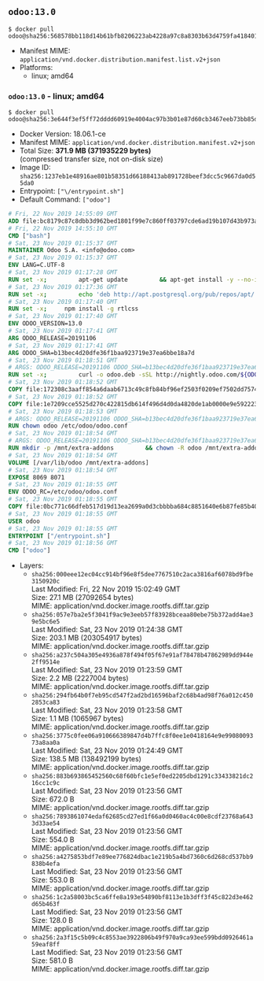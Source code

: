 ## `odoo:13.0`

```console
$ docker pull odoo@sha256:568578bb118d14b61bfb8206223ab4228a97c8a8303b63d4759fa418401dfc09
```

-	Manifest MIME: `application/vnd.docker.distribution.manifest.list.v2+json`
-	Platforms:
	-	linux; amd64

### `odoo:13.0` - linux; amd64

```console
$ docker pull odoo@sha256:3e644f3ef5ff72dddd60919e4004ac97b3b01e87d60cb3467eeb73bb85d34289
```

-	Docker Version: 18.06.1-ce
-	Manifest MIME: `application/vnd.docker.distribution.manifest.v2+json`
-	Total Size: **371.9 MB (371935229 bytes)**  
	(compressed transfer size, not on-disk size)
-	Image ID: `sha256:1237eb1e48916ae801b58351d66188413ab891728beef3dcc5c9667da0d55da0`
-	Entrypoint: `["\/entrypoint.sh"]`
-	Default Command: `["odoo"]`

```dockerfile
# Fri, 22 Nov 2019 14:55:09 GMT
ADD file:bc8179c87c8dbb3d962bed1801f99e7c860ff03797cde6ad19b107d43b973ada in / 
# Fri, 22 Nov 2019 14:55:10 GMT
CMD ["bash"]
# Sat, 23 Nov 2019 01:15:37 GMT
MAINTAINER Odoo S.A. <info@odoo.com>
# Sat, 23 Nov 2019 01:15:37 GMT
ENV LANG=C.UTF-8
# Sat, 23 Nov 2019 01:17:28 GMT
RUN set -x;         apt-get update         && apt-get install -y --no-install-recommends             ca-certificates             curl             dirmngr             fonts-noto-cjk             gnupg             libssl-dev             node-less             npm             python3-num2words             python3-pip             python3-phonenumbers             python3-pyldap             python3-qrcode             python3-renderpm             python3-setuptools             python3-vobject             python3-watchdog             python3-xlwt             xz-utils         && curl -o wkhtmltox.deb -sSL https://github.com/wkhtmltopdf/wkhtmltopdf/releases/download/0.12.5/wkhtmltox_0.12.5-1.stretch_amd64.deb         && echo '7e35a63f9db14f93ec7feeb0fce76b30c08f2057 wkhtmltox.deb' | sha1sum -c -         && apt-get install -y --no-install-recommends ./wkhtmltox.deb         && rm -rf /var/lib/apt/lists/* wkhtmltox.deb
# Sat, 23 Nov 2019 01:17:36 GMT
RUN set -x;         echo 'deb http://apt.postgresql.org/pub/repos/apt/ buster-pgdg main' > etc/apt/sources.list.d/pgdg.list         && export GNUPGHOME="$(mktemp -d)"         && repokey='B97B0AFCAA1A47F044F244A07FCC7D46ACCC4CF8'         && gpg --batch --keyserver keyserver.ubuntu.com --recv-keys "${repokey}"         && gpg --batch --armor --export "${repokey}" > /etc/apt/trusted.gpg.d/pgdg.gpg.asc         && gpgconf --kill all         && rm -rf "$GNUPGHOME"         && apt-get update          && apt-get install -y postgresql-client         && rm -rf /var/lib/apt/lists/*
# Sat, 23 Nov 2019 01:17:40 GMT
RUN set -x;     npm install -g rtlcss
# Sat, 23 Nov 2019 01:17:40 GMT
ENV ODOO_VERSION=13.0
# Sat, 23 Nov 2019 01:17:41 GMT
ARG ODOO_RELEASE=20191106
# Sat, 23 Nov 2019 01:17:41 GMT
ARG ODOO_SHA=b13bec4d20dfe36f1baa923719e37ea6bbe18a7d
# Sat, 23 Nov 2019 01:18:51 GMT
# ARGS: ODOO_RELEASE=20191106 ODOO_SHA=b13bec4d20dfe36f1baa923719e37ea6bbe18a7d
RUN set -x;         curl -o odoo.deb -sSL http://nightly.odoo.com/${ODOO_VERSION}/nightly/deb/odoo_${ODOO_VERSION}.${ODOO_RELEASE}_all.deb         && echo "${ODOO_SHA} odoo.deb" | sha1sum -c -         && dpkg --force-depends -i odoo.deb         && apt-get update         && apt-get -y install -f --no-install-recommends         && rm -rf /var/lib/apt/lists/* odoo.deb
# Sat, 23 Nov 2019 01:18:52 GMT
COPY file:172308c3aaff854a6daab6713c49c8fb84bf96ef2503f0209ef7502dd7574931 in / 
# Sat, 23 Nov 2019 01:18:52 GMT
COPY file:1e7209cce5525d270c422815db614f496d4d0da4820de1ab0000e9e592223235 in /etc/odoo/ 
# Sat, 23 Nov 2019 01:18:53 GMT
# ARGS: ODOO_RELEASE=20191106 ODOO_SHA=b13bec4d20dfe36f1baa923719e37ea6bbe18a7d
RUN chown odoo /etc/odoo/odoo.conf
# Sat, 23 Nov 2019 01:18:54 GMT
# ARGS: ODOO_RELEASE=20191106 ODOO_SHA=b13bec4d20dfe36f1baa923719e37ea6bbe18a7d
RUN mkdir -p /mnt/extra-addons         && chown -R odoo /mnt/extra-addons
# Sat, 23 Nov 2019 01:18:54 GMT
VOLUME [/var/lib/odoo /mnt/extra-addons]
# Sat, 23 Nov 2019 01:18:54 GMT
EXPOSE 8069 8071
# Sat, 23 Nov 2019 01:18:55 GMT
ENV ODOO_RC=/etc/odoo/odoo.conf
# Sat, 23 Nov 2019 01:18:55 GMT
COPY file:0bc771c66dfeb517d19d13ea2699a0d3cbbbba684c8851640e6b87fe85b40619 in /usr/local/bin/wait-for-psql.py 
# Sat, 23 Nov 2019 01:18:55 GMT
USER odoo
# Sat, 23 Nov 2019 01:18:55 GMT
ENTRYPOINT ["/entrypoint.sh"]
# Sat, 23 Nov 2019 01:18:56 GMT
CMD ["odoo"]
```

-	Layers:
	-	`sha256:000eee12ec04cc914bf96e8f5dee7767510c2aca3816af6078bd9fbe3150920c`  
		Last Modified: Fri, 22 Nov 2019 15:02:49 GMT  
		Size: 27.1 MB (27092654 bytes)  
		MIME: application/vnd.docker.image.rootfs.diff.tar.gzip
	-	`sha256:057e7ba2e5f3041f9ac9e3eeb57f83928bceaa80ebe75b372add4ae39e5bc6e5`  
		Last Modified: Sat, 23 Nov 2019 01:24:38 GMT  
		Size: 203.1 MB (203054917 bytes)  
		MIME: application/vnd.docker.image.rootfs.diff.tar.gzip
	-	`sha256:a237c504a305e4936a878f494f05f67e91af78478b47862989dd944e2ff9514e`  
		Last Modified: Sat, 23 Nov 2019 01:23:59 GMT  
		Size: 2.2 MB (2227004 bytes)  
		MIME: application/vnd.docker.image.rootfs.diff.tar.gzip
	-	`sha256:294fb64b0f7eb95cd547f2ad2bd16596baf2c68b4ad98f76a012c4502853ca83`  
		Last Modified: Sat, 23 Nov 2019 01:23:58 GMT  
		Size: 1.1 MB (1065967 bytes)  
		MIME: application/vnd.docker.image.rootfs.diff.tar.gzip
	-	`sha256:3775c0fee06a910666389847d4b7ffc8f0ee1e0418164e9e9908009373a8aa0a`  
		Last Modified: Sat, 23 Nov 2019 01:24:49 GMT  
		Size: 138.5 MB (138492199 bytes)  
		MIME: application/vnd.docker.image.rootfs.diff.tar.gzip
	-	`sha256:883b693865452560c68f60bfc1e5ef0ed2205dbd1291c33433821dc216cc1c9c`  
		Last Modified: Sat, 23 Nov 2019 01:23:56 GMT  
		Size: 672.0 B  
		MIME: application/vnd.docker.image.rootfs.diff.tar.gzip
	-	`sha256:7893861074edaf62685cd27ed1f66a0d0460ac4c00e8cdf23768a6433d33ae54`  
		Last Modified: Sat, 23 Nov 2019 01:23:56 GMT  
		Size: 554.0 B  
		MIME: application/vnd.docker.image.rootfs.diff.tar.gzip
	-	`sha256:a4275853bdf7e89ee776824dbac1e219b5a4bd7360c6d268cd537bb9838b4efa`  
		Last Modified: Sat, 23 Nov 2019 01:23:56 GMT  
		Size: 553.0 B  
		MIME: application/vnd.docker.image.rootfs.diff.tar.gzip
	-	`sha256:1c2a58003bc5ca6ffe8a193e54890bf8113e1b3dff3f45c822d3e462d65b463f`  
		Last Modified: Sat, 23 Nov 2019 01:23:56 GMT  
		Size: 128.0 B  
		MIME: application/vnd.docker.image.rootfs.diff.tar.gzip
	-	`sha256:2a3f15c5b09c4c8553ae3922806b49f970a9ca93ee599bdd0926461a59eaf8ff`  
		Last Modified: Sat, 23 Nov 2019 01:23:56 GMT  
		Size: 581.0 B  
		MIME: application/vnd.docker.image.rootfs.diff.tar.gzip
